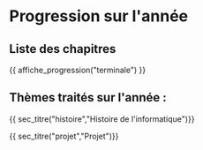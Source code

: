 # Progression sur l'année

## Liste des chapitres 

{{ affiche_progression("terminale") }}

## Thèmes traités sur l'année :

{{ sec_titre("histoire","Histoire de l'informatique")}}

{{ sec_titre("projet","Projet")}}
